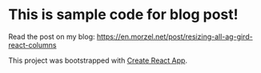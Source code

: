 # This is sample code for blog post!

Read the post on my blog: https://en.morzel.net/post/resizing-all-ag-gird-react-columns

This project was bootstrapped with [Create React App](https://github.com/facebook/create-react-app).
